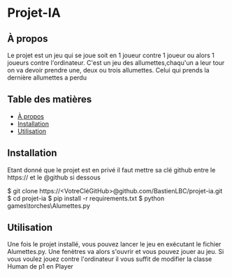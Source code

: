 # Projet-IA

## À propos

Le projet est un jeu qui se joue soit en 1 joueur contre 1 joueur ou alors 1 joueurs contre l'ordinateur. C'est un jeu des allumettes,chaqu'un a leur tour on va devoir prendre une, deux ou trois allumettes. Celui qui prends la dernière allumettes a perdu 

## Table des matières

 - [À propos](#à-propos)
-  [Installation](#installation)
-  [Utilisation](#utilisation)

## Installation 
Etant donné que le projet est en privé il faut mettre sa clé github entre le https:// et le @github si dessous 

$ git clone https://<VotreCléGitHub>@github.com/BastienLBC/projet-ia.git
$ cd projet-ia
$ pip install -r requirements.txt
$ python games\torches\Alumettes.py

## Utilisation 
Une fois le projet installé, vous pouvez lancer le jeu en exécutant le fichier Alumettes.py. Une fenètres va alors s'ouvrir et vous pouvez jouer au jeu. Si vous voulez jouez contre l'ordinateur il vous suffit de modifier la classe Human de p1 en Player
